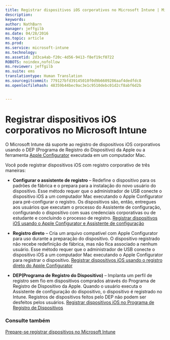 ```yaml
---
title: Registrar dispositivos iOS corporativos no Microsoft Intune | Microsoft Intune
description: 
keywords: 
author: NathBarn
manager: jeffgilb
ms.date: 04/28/2016
ms.topic: article
ms.prod: 
ms.service: microsoft-intune
ms.technology: 
ms.assetid: 2d3ca4ab-f20c-4d56-9413-f8ef19cf0722
ROBOTS: noindex,nofollow
ms.reviewer: jeffgilb
ms.suite: ems
translationtype: Human Translation
ms.sourcegitcommit: 779127bfd39145010f0d9b6609286aaf4dedfdc8
ms.openlocfilehash: 48359b44bec9ac3e1c9510debc01d2cf8abf6d2b


---
```


# Registrar dispositivos iOS corporativos no Microsoft Intune
O Microsoft Intune dá suporte ao registro de dispositivos iOS corporativos usando o DEP (Programa de Registro do Dispositivo) da Apple ou a ferramenta [Apple Configurator](http://go.microsoft.com/fwlink/?LinkId=518017) executada em um computador Mac.

Você pode registrar dispositivos iOS com registro corporativo de três maneiras:

-   **Configurar o assistente de registro** – Redefine o dispositivo para os padrões de fábrica e o prepara para a instalação do novo usuário do dispositivo. Esse método requer que o administrador de USB conecte o dispositivo iOS a um computador Mac executando o Apple Configurator para pré-configurar o registro. Os dispositivos são, então, entregues aos usuários que executam o processo do Assistente de configuração, configurando o dispositivo com suas credenciais corporativas ou de estudante e concluindo o processo de registro. [Registrar dispositivos iOS usando o Apple Configurator e Assistente de configuração](ios-setup-assistant-enrollment-in-microsoft-intune.md)

-   **Registro direto** – Cria um arquivo compatível com Apple Configurator para uso durante a preparação do dispositivo. O dispositivo registrado não recebe redefinição de fábrica, mas não fica associado a nenhum usuário. Esse método requer que o administrador de USB conecte o dispositivo iOS a um computador Mac executando o Apple Configurator para registrar o dispositivo. [Registrar dispositivos iOS usando o registro direto do Apple Configurator](ios-direct-enrollment-in-microsoft-intune.md)

-   **DEP(Programa de Registro do Dispositivo)** – Implanta um perfil de registro sem fio em dispositivos comprados através do Programa de Registro de Dispositivo da Apple. Quando o usuário executa o Assistente de configuração do dispositivo, o dispositivo é registrado no Intune.  Registros de dispositivos feitos pelo DEP não podem ser desfeitos pelos usuários. [Registrar dispositivos iOS no Programa de Registro de Dispositivos](ios-device-enrollment-program-in-microsoft-intune.md)




### Consulte também
[Prepare-se registrar dispositivos no Microsoft Intune](get-ready-to-enroll-devices-in-microsoft-intune.md)



<!--HONumber=Jun16_HO4-->


